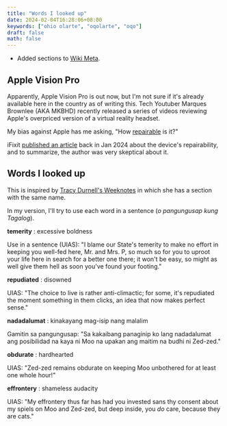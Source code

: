 ```yaml
---
title: "Words I looked up"
date: 2024-02-04T16:28:06+08:00
keywords: ["ohio olarte", "oqolarte", "oqo"]
draft: false
math: false
---
```


- Added sections to [Wiki Meta](/wiki-meta).

## Apple Vision Pro

Apparently, Apple Vision Pro is out now, but I'm not sure if it's
already available here in the country as of writing this. Tech Youtuber
Marques Brownlee (AKA MKBHD) recently released a series of videos
reviewing Apple's overpriced version of a virtual reality headset.

My bias against Apple has me asking, "How [repairable](/repair) is it?"

iFixit [published an article](https://www.ifixit.com/News/89360/apples-vision-pro-will-almost-certainly-not-be-repairable-or-even-openable) back in Jan 2024
about the device's repairability, and to summarize, the author was very
skeptical about it.

## Words I looked up

This is inspired by [Tracy Durnell's Weeknotes](https://tracydurnell.com/2024/02/02/weeknotes-jan-27-feb-2-2024/) in which she has a section with the same name.

In my version, I'll try to use each word in a sentence (*o pangungusap
kung Tagalog*).

**temerity**
: excessive boldness

Use in a sentence (UIAS): "I blame our State's temerity to make no
effort in keeping you well-fed here, Mr. and Mrs. P, so much so for you
to uproot your life here in search for a better one there; it won't be
easy, so might as well give them hell as soon you've found your
footing."

**repudiated**
: disowned

UIAS: "The choice to live is rather anti-climactic; for some, it's
repudiated the moment something in them clicks, an idea that now makes
perfect sense."

**nadadalumat**
: kinakayang mag-isip nang malalim

Gamitin sa pangungusap: "Sa kakaibang panaginip ko lang nadadalumat ang
posibilidad na kaya ni Moo na upakan ang maitim na budhi ni Zed-zed."

**obdurate**
: hardhearted

UIAS: "Zed-zed remains obdurate on keeping Moo unbothered for at least
one whole hour!"

**effrontery**
: shameless audacity

UIAS: "My effrontery thus far has had you invested sans thy consent
about my spiels on Moo and Zed-zed, but deep inside, you *do* care,
because they are cats."
